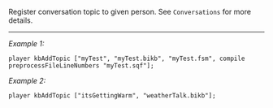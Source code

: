 Register conversation topic to given person. See `Conversations` for more details.


---
*Example 1:*
```sqf
player kbAddTopic ["myTest", "myTest.bikb", "myTest.fsm", compile preprocessFileLineNumbers "myTest.sqf"];
```

*Example 2:*
```sqf
player kbAddTopic ["itsGettingWarm", "weatherTalk.bikb"];
```